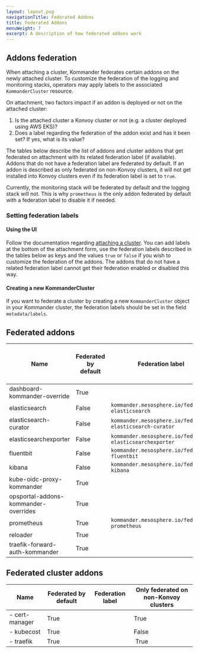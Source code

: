 ```yaml
---
layout: layout.pug
navigationTitle: Federated Addons
title: Federated Addons
menuWeight: 7
excerpt: A description of how federated addons work
---
```


## Addons federation

When attaching a cluster, Kommander federates certain addons on the newly attached cluster. To customize the federation of the logging and monitoring stacks, operators may apply labels to the associated `KommanderCluster` resource.

On attachment, two factors impact if an addon is deployed or not on the attached cluster:
1. Is the attached cluster a Konvoy cluster or not (e.g. a cluster deployed using AWS EKS)?
2. Does a label regarding the federation of the addon exist and has it been set? If yes, what is its value?

The tables below describe the list of addons and cluster addons that get federated on attachment with its related federation label (if available). Addons that do not have a federation label are federated by default. If an addon is described as only federated on non-Konvoy clusters, it will not get installed into Konvoy clusters even if its federation label is set to `true`.

Currently, the monitoring stack will be federated by default and the logging stack will not. This is why `prometheus` is the only addon federated by default with a federation label to disable it if needed.

### Setting federation labels

#### Using the UI

Follow the documentation regarding [attaching a cluster](/ksphere/kommander/latest/clusters/attach-cluster/). You can add labels at the bottom of the attachment form, use the federation labels described in the tables below as keys and the values `true` or `false` if you wish to customize the federation of the addons. The addons that do not have a related federation label cannot get their federation enabled or disabled this way.

#### Creating a new KommanderCluster

If you want to federate a cluster by creating a new `KommanderCluster` object in your Kommander cluster, the federation labels should be set in the field `metadata/labels`.

## Federated addons

| Name | Federated by default | Federation label | Only federated on non-Konvoy clusters |
|------------|----------------|----------------|----------------|
| dashboard-kommander-override | True | | False |
| elasticsearch | False | `kommander.mesosphere.io/federate-elasticsearch` | True |
| elasticsearch-curator | False | `kommander.mesosphere.io/federate-elasticsearch-curator` | True |
| elasticsearchexporter | False | `kommander.mesosphere.io/federate-elasticsearchexporter` | True |
| fluentbit | False | `kommander.mesosphere.io/federate-fluentbit` | True |
| kibana | False | `kommander.mesosphere.io/federate-kibana` | True |
| kube-oidc-proxy-kommander | True | | False |
| opsportal-addons-kommander-overrides | True | | False |
| prometheus | True | `kommander.mesosphere.io/federate-prometheus` | True |
| reloader | True | | True |
| traefik-forward-auth-kommander | True | | False |

## Federated cluster addons

| Name | Federated by default | Federation label | Only federated on non-Konvoy clusters |
|------------|----------------|----------------|----------------|
- cert-manager | True | | True |
- kubecost | True | | False |
- traefik | True | | True |
